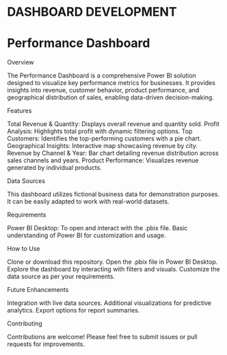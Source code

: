# DASHBOARD DEVELOPMENT

# Performance Dashboard

Overview

The Performance Dashboard is a comprehensive Power BI solution designed to visualize key performance metrics for businesses. It provides insights into revenue, customer behavior, product performance, and geographical distribution of sales, enabling data-driven decision-making.

Features

Total Revenue & Quantity: Displays overall revenue and quantity sold.
Profit Analysis: Highlights total profit with dynamic filtering options.
Top Customers: Identifies the top-performing customers with a pie chart.
Geographical Insights: Interactive map showcasing revenue by city.
Revenue by Channel & Year: Bar chart detailing revenue distribution across sales channels and years.
Product Performance: Visualizes revenue generated by individual products.

Data Sources

This dashboard utilizes fictional business data for demonstration purposes. It can be easily adapted to work with real-world datasets.

Requirements

Power BI Desktop: To open and interact with the .pbix file.
Basic understanding of Power BI for customization and usage.

How to Use

Clone or download this repository.
Open the .pbix file in Power BI Desktop.
Explore the dashboard by interacting with filters and visuals.
Customize the data source as per your requirements.

Future Enhancements

Integration with live data sources.
Additional visualizations for predictive analytics.
Export options for report summaries.

Contributing

Contributions are welcome! Please feel free to submit issues or pull requests for improvements.
